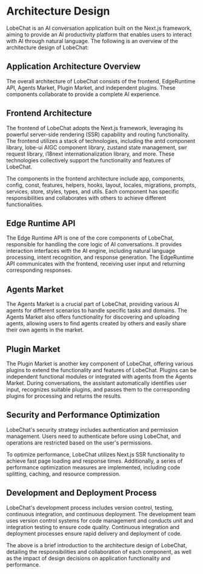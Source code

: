# Architecture Design

LobeChat is an AI conversation application built on the Next.js framework, aiming to provide an AI productivity platform that enables users to interact with AI through natural language. The following is an overview of the architecture design of LobeChat:

## Application Architecture Overview

The overall architecture of LobeChat consists of the frontend, EdgeRuntime API, Agents Market, Plugin Market, and independent plugins. These components collaborate to provide a complete AI experience.

## Frontend Architecture

The frontend of LobeChat adopts the Next.js framework, leveraging its powerful server-side rendering (SSR) capability and routing functionality. The frontend utilizes a stack of technologies, including the antd component library, lobe-ui AIGC component library, zustand state management, swr request library, i18next internationalization library, and more. These technologies collectively support the functionality and features of LobeChat.

The components in the frontend architecture include app, components, config, const, features, helpers, hooks, layout, locales, migrations, prompts, services, store, styles, types, and utils. Each component has specific responsibilities and collaborates with others to achieve different functionalities.

## Edge Runtime API

The Edge Runtime API is one of the core components of LobeChat, responsible for handling the core logic of AI conversations. It provides interaction interfaces with the AI engine, including natural language processing, intent recognition, and response generation. The EdgeRuntime API communicates with the frontend, receiving user input and returning corresponding responses.

## Agents Market

The Agents Market is a crucial part of LobeChat, providing various AI agents for different scenarios to handle specific tasks and domains. The Agents Market also offers functionality for discovering and uploading agents, allowing users to find agents created by others and easily share their own agents in the market.

## Plugin Market

The Plugin Market is another key component of LobeChat, offering various plugins to extend the functionality and features of LobeChat. Plugins can be independent functional modules or integrated with agents from the Agents Market. During conversations, the assistant automatically identifies user input, recognizes suitable plugins, and passes them to the corresponding plugins for processing and returns the results.

## Security and Performance Optimization

LobeChat's security strategy includes authentication and permission management. Users need to authenticate before using LobeChat, and operations are restricted based on the user's permissions.

To optimize performance, LobeChat utilizes Next.js SSR functionality to achieve fast page loading and response times. Additionally, a series of performance optimization measures are implemented, including code splitting, caching, and resource compression.

## Development and Deployment Process

LobeChat's development process includes version control, testing, continuous integration, and continuous deployment. The development team uses version control systems for code management and conducts unit and integration testing to ensure code quality. Continuous integration and deployment processes ensure rapid delivery and deployment of code.

The above is a brief introduction to the architecture design of LobeChat, detailing the responsibilities and collaboration of each component, as well as the impact of design decisions on application functionality and performance.
